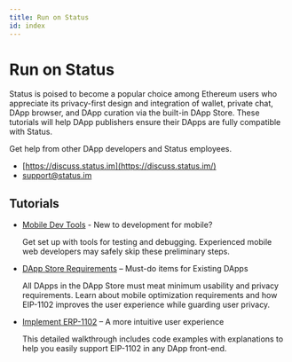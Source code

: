 ```yaml
---
title: Run on Status
id: index
---
```


# Run on Status 

Status is poised to become a popular choice among Ethereum users who appreciate its privacy-first design and integration of wallet, private chat, DApp browser, and DApp curation via the built-in DApp Store. These tutorials will help DApp publishers ensure their DApps are fully compatible with Status. 

Get help from other DApp developers and Status employees.

- [https://discuss.status.im](https://discuss.status.im/)
- [support@status.im](mailto:support@status.im)


## Tutorials 

- [Mobile Dev Tools](../run_on_status/mobile_dev_tools.html) - New to development for mobile?

    Get set up with tools for testing and debugging. Experienced mobile web developers may safely skip these preliminary steps. 

- [DApp Store Requirements](dapp_store_requirements.html) – Must-do items for Existing DApps 

    All DApps in the DApp Store must meat minimum usability and privacy requirements. Learn about mobile optimization requirements and how EIP-1102 improves the user experience while guarding user privacy. 

- [Implement ERP-1102](../run_on_status/eip-1102.html) – A more intuitive user experience

    This detailed walkthrough includes code examples with explanations to help you easily support EIP-1102 in any DApp front-end.

